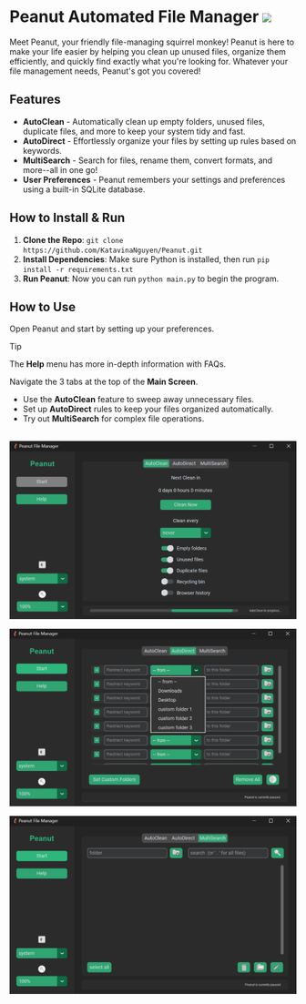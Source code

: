 # Peanut Automated File Manager  <img src="images/peanut.ico" width="35">
Meet Peanut, your friendly file-managing squirrel monkey! Peanut is here to make your life easier by helping you clean up unused files, organize them efficiently, and quickly find exactly what you're looking for. Whatever your file management needs, Peanut's got you covered!
## Features 
- **AutoClean** - Automatically clean up empty folders, unused files, duplicate files, and more to keep your system tidy and fast.<br>
- **AutoDirect** - Effortlessly organize your files by setting up rules based on keywords.<br>
- **MultiSearch** - Search for files, rename them, convert formats, and more--all in one go!<br>
- **User Preferences** - Peanut remembers your settings and preferences using a built-in SQLite database.


## How to Install & Run
1. **Clone the Repo**: `git clone https://github.com/KatavinaNguyen/Peanut.git`
2. **Install Dependencies**: Make sure Python is installed, then run `pip install -r requirements.txt`
3. **Run Peanut**: Now you can run `python main.py` to begin the program.

## How to Use
Open Peanut and start by setting up your preferences. 
> [!TIP]
> The **Help** menu has more in-depth information with FAQs.

Navigate the 3 tabs at the top of the **Main Screen**. 
+ Use the **AutoClean** feature to sweep away unnecessary files.
+ Set up **AutoDirect** rules to keep your files organized automatically. 
+ Try out **MultiSearch** for complex file operations.<br><br>

![](images/readmepngs/peanut-1-autoclean.png)

![](images/readmepngs/peanut-2-autodirect.png)

![](images/readmepngs/peanut-3-multisearch.png)
